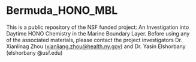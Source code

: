# Bermuda_HONO_MBL
This is a public repository of the NSF funded project: An Investigation into Daytime HONO Chemistry in the Marine Boundary Layer.
Before using any of the associated materials, please contact the project investigators Dr. Xianlinag Zhou (xianliang.zhou@health.ny.gov) and Dr. Yasin Elshorbany (elshorbany @usf.edu)
